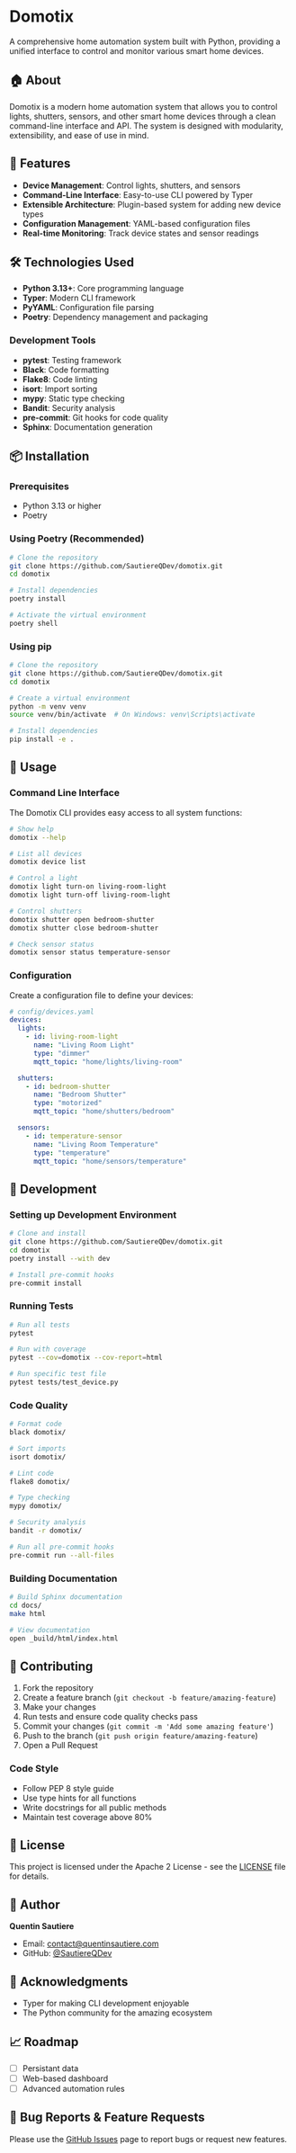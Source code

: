 # Domotix

A comprehensive home automation system built with Python, providing a unified interface to control and monitor various smart home devices.

## 🏠 About

Domotix is a modern home automation system that allows you to control lights, shutters, sensors, and other smart home devices through a clean command-line interface and API. The system is designed with modularity, extensibility, and ease of use in mind.

## 🚀 Features

- **Device Management**: Control lights, shutters, and sensors
- **Command-Line Interface**: Easy-to-use CLI powered by Typer
- **Extensible Architecture**: Plugin-based system for adding new device types
- **Configuration Management**: YAML-based configuration files
- **Real-time Monitoring**: Track device states and sensor readings

## 🛠️ Technologies Used

- **Python 3.13+**: Core programming language
- **Typer**: Modern CLI framework
- **PyYAML**: Configuration file parsing
- **Poetry**: Dependency management and packaging

### Development Tools

- **pytest**: Testing framework
- **Black**: Code formatting
- **Flake8**: Code linting
- **isort**: Import sorting
- **mypy**: Static type checking
- **Bandit**: Security analysis
- **pre-commit**: Git hooks for code quality
- **Sphinx**: Documentation generation

## 📦 Installation

### Prerequisites

- Python 3.13 or higher
- Poetry

### Using Poetry (Recommended)

```bash
# Clone the repository
git clone https://github.com/SautiereQDev/domotix.git
cd domotix

# Install dependencies
poetry install

# Activate the virtual environment
poetry shell
```

### Using pip

```bash
# Clone the repository
git clone https://github.com/SautiereQDev/domotix.git
cd domotix

# Create a virtual environment
python -m venv venv
source venv/bin/activate  # On Windows: venv\Scripts\activate

# Install dependencies
pip install -e .
```

## 🎯 Usage

### Command Line Interface

The Domotix CLI provides easy access to all system functions:

```bash
# Show help
domotix --help

# List all devices
domotix device list

# Control a light
domotix light turn-on living-room-light
domotix light turn-off living-room-light

# Control shutters
domotix shutter open bedroom-shutter
domotix shutter close bedroom-shutter

# Check sensor status
domotix sensor status temperature-sensor
```

### Configuration

Create a configuration file to define your devices:

```yaml
# config/devices.yaml
devices:
  lights:
    - id: living-room-light
      name: "Living Room Light"
      type: "dimmer"
      mqtt_topic: "home/lights/living-room"

  shutters:
    - id: bedroom-shutter
      name: "Bedroom Shutter"
      type: "motorized"
      mqtt_topic: "home/shutters/bedroom"

  sensors:
    - id: temperature-sensor
      name: "Living Room Temperature"
      type: "temperature"
      mqtt_topic: "home/sensors/temperature"
```

## 🧪 Development

### Setting up Development Environment

```bash
# Clone and install
git clone https://github.com/SautiereQDev/domotix.git
cd domotix
poetry install --with dev

# Install pre-commit hooks
pre-commit install
```

### Running Tests

```bash
# Run all tests
pytest

# Run with coverage
pytest --cov=domotix --cov-report=html

# Run specific test file
pytest tests/test_device.py
```

### Code Quality

```bash
# Format code
black domotix/

# Sort imports
isort domotix/

# Lint code
flake8 domotix/

# Type checking
mypy domotix/

# Security analysis
bandit -r domotix/

# Run all pre-commit hooks
pre-commit run --all-files
```

### Building Documentation

```bash
# Build Sphinx documentation
cd docs/
make html

# View documentation
open _build/html/index.html
```

## 🤝 Contributing

1. Fork the repository
2. Create a feature branch (`git checkout -b feature/amazing-feature`)
3. Make your changes
4. Run tests and ensure code quality checks pass
5. Commit your changes (`git commit -m 'Add some amazing feature'`)
6. Push to the branch (`git push origin feature/amazing-feature`)
7. Open a Pull Request

### Code Style

- Follow PEP 8 style guide
- Use type hints for all functions
- Write docstrings for all public methods
- Maintain test coverage above 80%

## 📄 License

This project is licensed under the Apache 2 License - see the [LICENSE](LICENSE) file for details.

## 👤 Author

**Quentin Sautiere**
- Email: contact@quentinsautiere.com
- GitHub: [@SautiereQDev](https://github.com/SautiereQDev)

## 🙏 Acknowledgments

- Typer for making CLI development enjoyable
- The Python community for the amazing ecosystem

## 📈 Roadmap

- [ ] Persistant data
- [ ] Web-based dashboard
- [ ] Advanced automation rules

## 🐛 Bug Reports & Feature Requests

Please use the [GitHub Issues](https://github.com/SautiereQDev/domotix/issues) page to report bugs or request new features.

